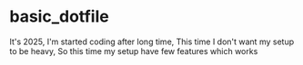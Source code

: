 # basic_dotfile
It's 2025, I'm started coding after long time, This time I don't want my setup to be heavy, So this time my setup have few features which works
